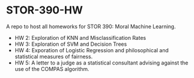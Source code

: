 # STOR-390-HW
A repo to host all homeworks for STOR 390: Moral Machine Learning.

- HW 2: Exploration of KNN and Misclassification Rates
- HW 3: Exploration of SVM and Decision Trees
- HW 4: Exporation of Logistic Regression and philosophical and statistical measures of fairness.
- HW 5: A letter to a judge as a statistical consultant advising against the use of the COMPAS algorithm.
